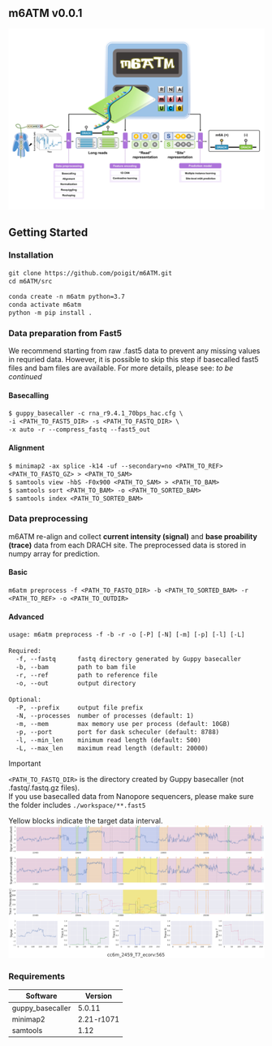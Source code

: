 ## m6ATM v0.0.1
![m6ATM](logo.jpg) 

## Getting Started
### Installation
```
git clone https://github.com/poigit/m6ATM.git
cd m6ATM/src
```
```shell
conda create -n m6atm python=3.7
conda activate m6atm
python -m pip install .
```

### Data preparation from Fast5
We recommend starting from raw .fast5 data to prevent any missing values in requried data. 
However, it is possible to skip this step if basecalled fast5 files and bam files are available. 
For more details, please see: *to be continued*

#### Basecalling
```shell
$ guppy_basecaller -c rna_r9.4.1_70bps_hac.cfg \
-i <PATH_TO_FAST5_DIR> -s <PATH_TO_FASTQ_DIR> \
-x auto -r --compress_fastq --fast5_out  
```
#### Alignment
```shell
$ minimap2 -ax splice -k14 -uf --secondary=no <PATH_TO_REF> <PATH_TO_FASTQ_GZ> > <PATH_TO_SAM>
$ samtools view -hbS -F0x900 <PATH_TO_SAM> > <PATH_TO_BAM>
$ samtools sort <PATH_TO_BAM> -o <PATH_TO_SORTED_BAM> 	
$ samtools index <PATH_TO_SORTED_BAM>
```

### Data preprocessing
m6ATM re-align and collect **current intensity (signal)** and **base proability (trace)** data from each DRACH site. The preprocessed data is stored in numpy array for prediction.
#### Basic
```shell
m6atm preprocess -f <PATH_TO_FASTQ_DIR> -b <PATH_TO_SORTED_BAM> -r <PATH_TO_REF> -o <PATH_TO_OUTDIR>
```
#### Advanced
```
usage: m6atm preprocess -f -b -r -o [-P] [-N] [-m] [-p] [-l] [-L]

Required:
  -f, --fastq      fastq directory generated by Guppy basecaller
  -b, --bam        path to bam file
  -r, --ref        path to reference file
  -o, --out        output directory

Optional:
  -P, --prefix     output file prefix
  -N, --processes  number of processes (default: 1)
  -m, --mem        max memory use per process (default: 10GB)
  -p, --port       port for dask scheculer (default: 8788)
  -l, --min_len    minimum read length (default: 500)
  -L, --max_len    maximum read length (default: 20000)
```

> [!IMPORTANT]
> ```<PATH_TO_FASTQ_DIR>``` is the directory created by Guppy basecaller (not .fastq/.fastq.gz files).<br/>
> If you use basecalled data from Nanopore sequencers, please make sure the folder includes ```./workspace/**.fast5```

Yellow blocks indicate the target data interval.
![collection](fig1.png) 

### Requirements
| Software | Version |
| --- | --- |
| guppy_basecaller | 5.0.11 |
| minimap2 | 2.21-r1071 |
| samtools | 1.12 |
